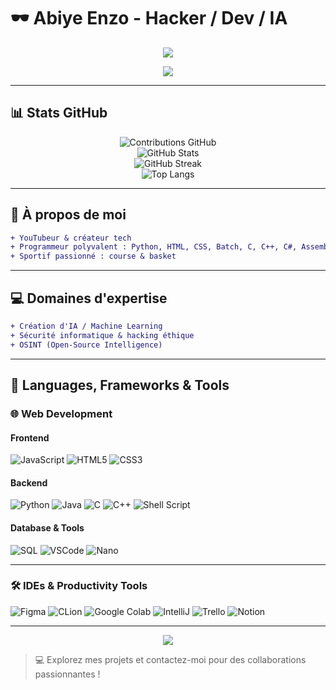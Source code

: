 # 🕶️ Abiye Enzo - Hacker / Dev / IA

<p align="center">
  <a href="https://github.com/abiyeenzo">
    <img src="https://img.shields.io/badge/Abiye%20Enzo-00FF00?style=for-the-badge&logo=github&logoColor=white"/>
  </a>
</p>



<p align="center">
  <!-- Typing SVG animation -->
  <a href="https://github.com/DenverCoder1/readme-typing-svg">
    <img src="https://readme-typing-svg.demolab.com/?lines=Hacker%20%26%20Dev;Python%20%7C%20C%2B%2B%20%7C%20C;Security%20&%20OSINT%20Enthusiast;AI%20and%20Machine%20Learning&font=Fira%20Code&center=true&width=600&height=50&color=00FF00&vCenter=true&pause=1000&size=24" /></a>
</p>

---
## 📊 Stats GitHub

<p align="center">
  <img src="https://badges.pufler.dev/contributions/?username=AbiyeEnzo" alt="Contributions GitHub" /><br>
  <img src="https://github-readme-stats.vercel.app/api?username=AbiyeEnzo&show_icons=true&theme=tokyonight" alt="GitHub Stats" /><br>
  <img src="https://github-readme-streak-stats.herokuapp.com/?user=AbiyeEnzo&theme=tokyonight" alt="GitHub Streak" /><br>
  <img src="https://github-readme-stats.vercel.app/api/top-langs/?username=AbiyeEnzo&layout=compact" alt="Top Langs" />
</p>

---

## 🚀 À propos de moi

```diff
+ YouTubeur & créateur tech
+ Programmeur polyvalent : Python, HTML, CSS, Batch, C, C++, C#, Assembleur
+ Sportif passionné : course & basket
````

---

## 💻 Domaines d'expertise

```diff
+ Création d'IA / Machine Learning
+ Sécurité informatique & hacking éthique
+ OSINT (Open-Source Intelligence)
```

---

## 🔨 Languages, Frameworks & Tools

### 🌐 Web Development

#### Frontend

![JavaScript](https://img.shields.io/badge/JavaScript-F7DF1E.svg?style=for-the-badge\&logo=javascript\&logoColor=white)
![HTML5](https://img.shields.io/badge/-HTML5-E34F26?style=for-the-badge\&logo=html5\&logoColor=white)
![CSS3](https://img.shields.io/badge/-CSS3-1572B6?style=for-the-badge\&logo=css3)

#### Backend

![Python](https://img.shields.io/badge/Python-14354C?style=for-the-badge\&logo=python\&logoColor=white)
![Java](https://img.shields.io/badge/Java-ED8B00?style=for-the-badge\&logo=openjdk\&logoColor=white)
![C](https://custom-icon-badges.herokuapp.com/badge/C-03599C.svg?style=for-the-badge\&logo=c-in-hexagon\&logoColor=white)
![C++](https://custom-icon-badges.herokuapp.com/badge/C++-9C033A.svg?style=for-the-badge\&logo=cpp2\&logoColor=white)
![Shell Script](https://img.shields.io/badge/Shell_Script-121011?style=for-the-badge\&logo=gnu-bash\&logoColor=white)

#### Database & Tools

![SQL](https://img.shields.io/badge/SQL-003B57?style=for-the-badge\&logo=sql\&logoColor=white)
![VSCode](https://img.shields.io/badge/Visual_Studio_Code-0078D4?style=for-the-badge\&logo=visual%20studio%20code\&logoColor=white)
![Nano](https://img.shields.io/badge/Nano-00A400?style=for-the-badge\&logo=nano\&logoColor=white)

---

### 🛠 IDEs & Productivity Tools

![Figma](https://img.shields.io/badge/Figma-F24E1E?style=for-the-badge\&logo=figma\&logoColor=white)
![CLion](https://img.shields.io/badge/CLion-000000?style=for-the-badge\&logo=clion\&logoColor=white)
![Google Colab](https://img.shields.io/badge/Colab-F9AB00?style=for-the-badge\&logo=googlecolab\&color=525252)
![IntelliJ](https://img.shields.io/badge/IntelliJ_IDEA-000000.svg?style=for-the-badge\&logo=intellij-idea\&logoColor=white)
![Trello](https://img.shields.io/badge/Trello-0052CC?style=for-the-badge\&logo=trello\&logoColor=white)
![Notion](https://img.shields.io/badge/Notion-000000?style=for-the-badge\&logo=notion\&logoColor=white)

---

<p align="center">
  <img src="https://readme-typing-svg.demolab.com/?lines=Welcome%20to%20my%20Matrix%20World%20%F0%9F%A5%B6;Hacker%20%26%20Dev%20in%20Action;Always%20Learning%20New%20Skills&font=Fira%20Code&center=true&width=600&height=50&color=00FF00&vCenter=true&pause=500&size=24" />
</p>

> 💻 Explorez mes projets et contactez-moi pour des collaborations passionnantes !

